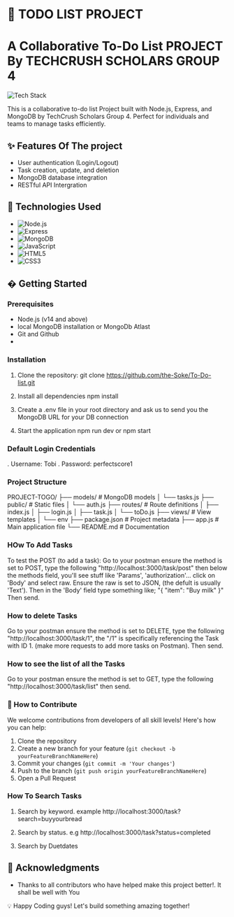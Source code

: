 # 🚀 TODO LIST PROJECT
# A Collaborative To-Do List PROJECT By TECHCRUSH SCHOLARS GROUP 4

![Tech Stack](https://skillicons.dev/icons?i=nodejs,express,mongodb,js,html,css)

This is a collaborative to-do list Project built with Node.js, Express, and MongoDB by TechCrush Scholars Group 4. Perfect for individuals and teams to manage tasks efficiently.

## ✨ Features Of The project

- User authentication (Login/Logout)
- Task creation, update, and deletion
- MongoDB database integration
- RESTful API Intergration

## 🔧 Technologies Used

- ![Node.js](https://img.shields.io/badge/Node.js-339933?logo=nodedotjs&logoColor=white)
- ![Express](https://img.shields.io/badge/Express-000000?logo=express&logoColor=white)
- ![MongoDB](https://img.shields.io/badge/MongoDB-47A248?logo=mongodb&logoColor=white)
- ![JavaScript](https://img.shields.io/badge/JavaScript-F7DF1E?logo=javascript&logoColor=black)
- ![HTML5](https://img.shields.io/badge/HTML5-E34F26?logo=html5&logoColor=white)
- ![CSS3](https://img.shields.io/badge/CSS3-1572B6?logo=css3&logoColor=white)

## � Getting Started

### Prerequisites
- Node.js (v14 and above)
- local MongoDB installation or MongoDb Atlast
- Git and Github
- 

### Installation
1. Clone the repository: 
   git clone https://github.com/the-Soke/To-Do-list.git

2. Install all dependencies
   npm install

3. Create a .env file in your root directory and ask us to send you the MongoDB URL for your DB connection

4. Start the application
    npm run dev or npm start

### Default Login Credentials
  . Username: Tobi
  . Password: perfectscore1
   
### Project Structure

PROJECT-TOGO/
├── models/             # MongoDB models
│   └── tasks.js
├── public/             # Static files
│   └── auth.js
├── routes/             # Route definitions
│   ├── index.js
│   ├── login.js
│   ├── task.js
│   └── toDo.js
├── views/              # View templates
│   └── env
├── package.json        # Project metadata
├── app.js              # Main application file
└── README.md           # Documentation

### HOw To Add Tasks
To test the POST (to add a task): Go to your postman ensure the method is set to POST, type the following "http://localhost:3000/task/post" then below the methods field, you'll see stuff like 'Params', 'authorization'... click on 'Body' and select raw. Ensure the raw is set to JSON, (the defult is usually 'Text'). Then in the 'Body' field type something like;
"{
    "item": "Buy milk"
}" Then send.

### How to delete Tasks
Go to your postman ensure the method is set to DELETE, type the following "http://localhost:3000/task/1", the "/1" is specifically referencing the Task with ID 1. (make more requests to add more tasks on Postman). Then send.

### How to see the list of all the Tasks
Go to your postman ensure the method is set to GET, type the following "http://localhost:3000/task/list" then send.


### 🤝 How to Contribute

We welcome contributions from developers of all skill levels! Here's how you can help:

1. Clone the repository
2. Create a new branch for your feature (`git checkout -b yourFeatureBranchNameHere`)
3. Commit your changes (`git commit -m 'Your changes'`)
4. Push to the branch (`git push origin yourFeatureBranchNameHere`)
5. Open a Pull Request

### How To Search Tasks
1. Search by keyword. example 
    http://localhost:3000/task?search=buyyourbread
2. Search by status. e.g
   http://localhost:3000/task?status=completed

3. Search by Duetdates


## 🙏 Acknowledgments
- Thanks to all contributors who have helped make this project better!. It shall be well with You

💡 Happy Coding guys! Let's build something amazing together!



